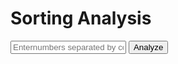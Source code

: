 
<style>
    .scrollable-list {
        max-height: 100px; /* Adjust the max height as needed */
        overflow-y: auto;
    }
</style>
<script>
    function sendSortRequest(sortType) {
        var data = document.getElementById(sortType + 'Input').value;
        var requestData = data.split(',').map(Number);
        fetch('https://ww3.stu.nighthawkcodingsociety.com/api/sorting/' + sortType, {
            method: 'POST',
            body: JSON.stringify(requestData),
            headers: {
                'Content-Type': 'application/json',
            },
        })
        .then(response => response.json())
        .then(data => {
            // Update the table with the results
            document.getElementById(sortType + 'List').textContent = data.sortedList.join(', ');
            document.getElementById(sortType + 'Time').textContent = data.timeTakenMs;
            document.getElementById(sortType + 'Iterations').textContent = data.iterations;
            document.getElementById(sortType + 'Comparisons').textContent = data.comparisons;
            document.getElementById(sortType + 'Swaps').textContent = data.swaps;
        })
        .catch((error) => {
            console.error('Error:', error);
        });
    }
    function analyzeSorts() {
        var data = document.getElementById('analysisInput').value;
        var requestData = data.split(',').map(Number);
        fetch('https://ww3.stu.nighthawkcodingsociety.com/api/sorting/analyze', {
            method: 'POST',
            body: JSON.stringify(requestData),
            headers: {
                'Content-Type': 'application/json',
            },
        })
        .then(response => response.json())
        .then(data => {
            // Clear any previous analysis results
            document.getElementById('analysisTable').innerHTML = '';
            // Create a new table to display analysis results
            var table = document.createElement('table');
            table.innerHTML = `
                <thead>
                    <tr>
                        <th>Sort Type</th>
                        <th>Sorted List</th>
                        <th>Time Taken (ms)</th>
                        <th>Iterations</th>
                        <th>Comparisons</th>
                        <th>Swaps</th>
                    </tr>
                </thead>
                <tbody id="analysisTableBody"></tbody>
            `;
            var tableBody = table.querySelector('#analysisTableBody');
            // Iterate through the analysis results and add rows to the table
            data.forEach(result => {
                var row = document.createElement('tr');
                row.innerHTML = `
                    <td>${result.sortType}</td>
                    <td>
                        <div class="scrollable-list">
                            <span>${result.sortedList.join(', ')}</span>
                        </div>
                    </td>
                    <td>${result.timeTakenMs}</td>
                    <td>${result.iterations}</td>
                    <td>${result.comparisons}</td>
                    <td>${result.swaps}</td>
                `;
                tableBody.appendChild(row);
            });
            // Append the table to the analysisResult div
            document.getElementById('analysisTable').appendChild(table);
        })
        .catch((error) => {
            console.error('Error:', error);
        });
    }
</script>
<h1>Sorting Analysis</h1>
<input type="text" id="analysisInput" placeholder="Enternumbers separated by commas for analysis" />
<button onclick="analyzeSorts()">Analyze</button>
<div id="analysisTable"></div>
